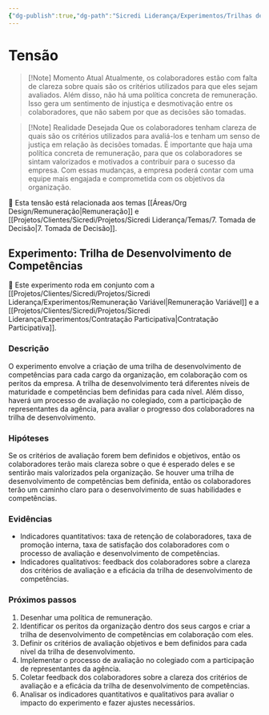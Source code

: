 ```yaml
---
{"dg-publish":true,"dg-path":"Sicredi Liderança/Experimentos/Trilhas de Desenvolvimento.md","permalink":"/Sicredi Liderança/Experimentos/Trilhas de Desenvolvimento/"}
---
```


# Tensão

> [!Note] Momento Atual
> Atualmente, os colaboradores estão com falta de clareza sobre quais são os critérios utilizados para que eles sejam avaliados. Além disso, não há uma política concreta de remuneração. Isso gera um sentimento de injustiça e desmotivação entre os colaboradores, que não sabem por que as decisões são tomadas.

> [!Note] Realidade Desejada
> Que os colaboradores tenham clareza de quais são os critérios utilizados para avaliá-los e tenham um senso de justiça em relação às decisões tomadas. É importante que haja uma política concreta de remuneração, para que os colaboradores se sintam valorizados e motivados a contribuir para o sucesso da empresa. Com essas mudanças, a empresa poderá contar com uma equipe mais engajada e comprometida com os objetivos da organização.

🔗 Esta tensão está relacionada aos temas [[Áreas/Org Design/Remuneração\|Remuneração]] e [[Projetos/Clientes/Sicredi/Projetos/Sicredi Liderança/Temas/7. Tomada de Decisão\|7. Tomada de Decisão]].

## Experimento: Trilha de Desenvolvimento de Competências

🔗 Este experimento roda em conjunto com a [[Projetos/Clientes/Sicredi/Projetos/Sicredi Liderança/Experimentos/Remuneração Variável\|Remuneração Variável]] e a [[Projetos/Clientes/Sicredi/Projetos/Sicredi Liderança/Experimentos/Contratação Participativa\|Contratação Participativa]].

### Descrição
O experimento envolve a criação de uma trilha de desenvolvimento de competências para cada cargo da organização, em colaboração com os peritos da empresa. A trilha de desenvolvimento terá diferentes níveis de maturidade e competências bem definidas para cada nível. Além disso, haverá um processo de avaliação no colegiado, com a participação de representantes da agência, para avaliar o progresso dos colaboradores na trilha de desenvolvimento.

### Hipóteses
Se os critérios de avaliação forem bem definidos e objetivos, então os colaboradores terão mais clareza sobre o que é esperado deles e se sentirão mais valorizados pela organização. 
Se houver uma trilha de desenvolvimento de competências bem definida, então os colaboradores terão um caminho claro para o desenvolvimento de suas habilidades e competências.

### Evidências
- Indicadores quantitativos: taxa de retenção de colaboradores, taxa de promoção interna, taxa de satisfação dos colaboradores com o processo de avaliação e desenvolvimento de competências.
- Indicadores qualitativos: feedback dos colaboradores sobre a clareza dos critérios de avaliação e a eficácia da trilha de desenvolvimento de competências.

### Próximos passos
1. Desenhar uma política de remuneração.
2. Identificar os peritos da organização dentro dos seus cargos e criar a trilha de desenvolvimento de competências em colaboração com eles.
3. Definir os critérios de avaliação objetivos e bem definidos para cada nível da trilha de desenvolvimento.
4. Implementar o processo de avaliação no colegiado com a participação de representantes da agência.
5. Coletar feedback dos colaboradores sobre a clareza dos critérios de avaliação e a eficácia da trilha de desenvolvimento de competências.
6. Analisar os indicadores quantitativos e qualitativos para avaliar o impacto do experimento e fazer ajustes necessários.

